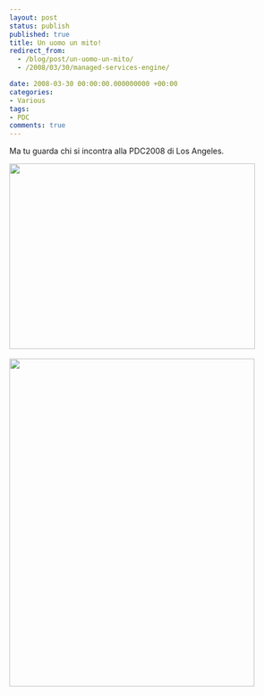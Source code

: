 ```yaml
---
layout: post
status: publish
published: true
title: Un uomo un mito!
redirect_from: 
  - /blog/post/un-uomo-un-mito/
  - /2008/03/30/managed-services-engine/

date: 2008-03-30 00:00:00.000000000 +00:00
categories:
- Various
tags:
- PDC
comments: true
---
```

<p>Ma tu guarda chi si incontra alla PDC2008 di Los Angeles.</p>
<p><img width="439" height="331" alt="" src="/content/Uploaded/image/img_0608_thumb.jpg" /><span class="Apple-style-span" style="color: rgb(0, 0, 238); text-decoration: underline;"><br />
</span></p>
<p><img width="438" height="585" alt="" src="/content/Uploaded/image/img_0609_thumb.jpg" /></p>
<p><span class="Apple-style-span" style="color: rgb(0, 0, 238); text-decoration: underline;"><br />
</span></p>
<p>&nbsp;</p>
<p>&nbsp;</p>
